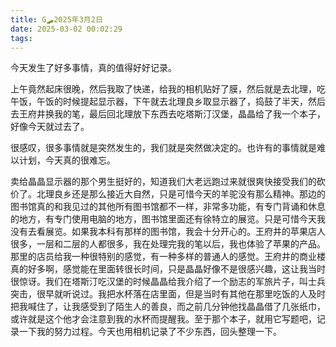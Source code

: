 ```yaml
---
title: G🛹2025年3月2日
date: 2025-03-02 00:02:29
tags:
---
```


今天发生了好多事情，真的值得好好记录。

上午竟然起床很晚，然后我取了快递，给我的相机贴好了膜，然后就是去北理，吃午饭，午饭的时候提起显示器，下午就去北理良乡取显示器了，捣鼓了半天，然后去王府井换我的笔，最后回北理放下东西去吃塔斯汀汉堡，晶晶给了我一个本子，好像今天就过去了。

很感叹，很多事情就是突然发生的，我们就是突然做决定的。也许有的事情就是难以计划，今天真的很难忘。

卖给晶晶显示器的那个男生挺好的，知道我们大老远跑过来就很爽快接受我们的砍价了。北理良乡还是那么接近大自然，只是可惜今天的羊驼没有那么精神。那边的图书馆真的和我见过的其他所有图书馆都不一样，非常多功能，有专门背诵和休息的地方，有专门使用电脑的地方，图书馆里面还有徐特立的展览。只是可惜今天我没有去看展览。如果我本科有那样的图书馆，我会十分开心的。王府井的苹果店人很多，一层和二层的人都很多，我在处理完我的笔以后，我也体验了苹果的产品。那里的店员给我一种很特别的感觉，有一种多样的普通人的感觉。王府井的商业楼真的好多啊，感觉能在里面转很长时间，只是晶晶好像不是很感兴趣，这让我当时很惊讶。我们在塔斯汀吃汉堡的时候晶晶给我介绍了一个励志的军旅片子，叫士兵突击，很早就听说过。我把水杯落在店里面，但是当时有其他在那里吃饭的人及时把我喊住了，让我感受到了陌生人的善良，而之前几分钟他找晶晶借了几张纸巾，或许就是这个他才会注意到我的水杯而提醒我。至于那个本子，就用它写题吧，记录一下我的努力过程。今天也用相机记录了不少东西，回头整理一下。
